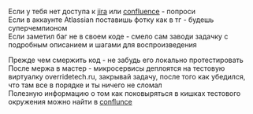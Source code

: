 Если у тебя нет доступа к [jira](https://override-platform.atlassian.net/jira/software/c/projects/OV/boards/2) или [confluence](https://override-platform.atlassian.net/wiki/spaces/O/pages/28278785/Starter+guide) - попроси  
Если в аккаунте Atlassian поставишь фотку как в тг - будешь суперчемпионом  
Если заметил баг не в своем коде - смело сам заводи задачку с подробным описанием и шагами для воспроизведения  

Прежде чем смержить код - не забудь его локально протестировать  
После мержа в мастер - микросервисы деплоятся на тестовую виртуалку overridetech.ru, закрывай задачу, после того как убедился, что там все в порядке и ты ничего не сломал  
Полезную информацию о том как поковыряться в кишках тестового окружения можно найти в [conflunce](https://override-platform.atlassian.net/wiki/spaces/O/pages/28344321)






